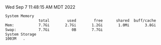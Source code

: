 Wed Sep  7 11:48:15 AM MDT 2022
```bash
System Memory
               total        used        free      shared  buff/cache   available
Mem:           7.7Gi       2.7Gi       1.2Gi       1.0Mi       3.8Gi       4.6Gi
Swap:          7.7Gi          0B       7.7Gi
System Storage
1003M	.
```
